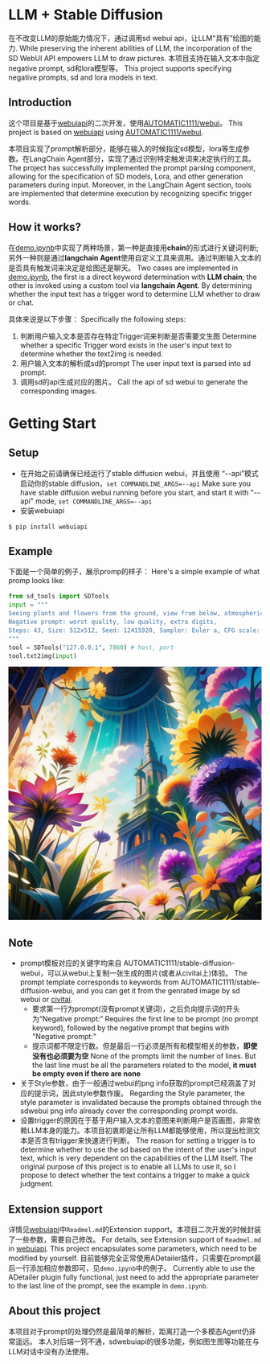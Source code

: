 # LLM + Stable Diffusion
在不改变LLM的原始能力情况下，通过调用sd webui api，让LLM“具有”绘图的能力.
While preserving the inherent abilities of LLM, the incorporation of the SD WebUI API empowers LLM to draw pictures.
本项目支持在输入文本中指定negative prompt, sd和lora模型等。
This project supports specifying negative prompts, sd and lora models in text.

## Introduction
这个项目是基于[webuiapi](https://github.com/mix1009/sdwebuiapi)的二次开发，使用[AUTOMATIC1111/webui](https://github.com/AUTOMATIC1111/stable-diffusion-webui)。
This project is based on [webuiapi](https://github.com/mix1009/sdwebuiapi) using [AUTOMATIC1111/webui](https://github.com/AUTOMATIC1111/stable-diffusion-webui).

本项目实现了prompt解析部分，能够在输入的时候指定sd模型，lora等生成参数。在LangChain Agent部分，实现了通过识别特定触发词来决定执行的工具。
The project has successfully implemented the prompt parsing component, allowing for the specification of SD models, Lora, and other generation parameters during input. Moreover, in the LangChain Agent section, tools are implemented that determine execution by recognizing specific trigger words.

## How it works?
在[demo.ipynb](demo.ipynb)中实现了两种场景，第一种是直接用**chain**的形式进行关键词判断;另外一种则是通过**langchain Agent**使用自定义工具来调用。通过判断输入文本的是否具有触发词来决定是绘图还是聊天。
Two cases are implemented in [demo.ipynb](demo.ipynb), the first is a direct keyword determination with **LLM chain**; the other is invoked using a custom tool via **langchain Agent**. By determining whether the input text has a trigger word to determine LLM whether to draw or chat.

具体来说是以下步骤：
Specifically the following steps:
1. 判断用户输入文本是否存在特定Trigger词来判断是否需要文生图 
   Determine whether a specific Trigger word exists in the user's input text to determine whether the text2img is needed.
2. 用户输入文本的解析成sd的prompt
   The user input text is parsed into sd prompt.
3. 调用sd的api生成对应的图片。
   Call the api of sd webui to generate the corresponding images.

# Getting Start
## Setup
- 在开始之前请确保已经运行了stable diffusion webui，并且使用 “--api”模式启动你的stable diffusion，`set COMMANDLINE_ARGS=--api`
  Make sure you have stable diffusion webui running before you start, and start it with "--api" mode, `set COMMANDLINE_ARGS=--api`
- 安装webuiapi
```shell
$ pip install webuiapi
```
## Example
下面是一个简单的例子，展示promp的样子：
Here's a simple example of what promp looks like:
```python
from sd_tools import SDTools
input = """
Seeing plants and flowers from the ground, view from below, atmospheric dreamscape painting, dream scenery art, highly detailed visionary art, cgi style, vibrant oil painting, splash art, Cozy mystery, masterpiece 8k wallpapper, neoplasticism, Unreal Engine, dramatic lighting
Negative prompt: worst quality, low quality, extra digits,
Steps: 43, Size: 512x512, Seed: 12415920, Sampler: Euler a, CFG scale: 7, Clip skip: 1
"""
tool = SDTools("127.0.0.1", 7860) # host, port
tool.txt2img(input)
``` 
![example](images/output.png)

## Note
- prompt模板对应的关键字均来自 AUTOMATIC1111/stable-diffusion-webui，可以从webui上复制一张生成的图片(或者从civitai上)体验。
  The prompt template corresponds to keywords from AUTOMATIC1111/stable-diffusion-webui, and you can get it from the genrated image by sd webui or [civitai](https://civitai.com/).
  - 要求第一行为prompt(没有prompt关键词)，之后负向提示词的开头为“Negative prompt:”
    Requires the first line to be prompt (no prompt keyword), followed by the negative prompt that begins with "Negative prompt:"
  - 提示词都不限定行数。但是最后一行必须是所有和模型相关的参数，**即使没有也必须要为空**
    None of the prompts limit the number of lines. But the last line must be all the parameters related to the model, **it must be empty even if there are none**
- 关于Style参数，由于一般通过webui的png info获取的prompt已经涵盖了对应的提示词，因此style参数作废。
  Regarding the Style parameter, the style parameter is invalidated because the prompts obtained through the sdwebui png info already cover the corresponding prompt words.
- 设置trigger的原因在于基于用户输入文本的意图来判断用户是否画图，非常依赖LLM本身的能力。本项目初衷即是让所有LLM都能够使用，所以提出检测文本是否含有trigger来快速进行判断。
The reason for setting a trigger is to determine whether to use the sd based on the intent of the user's input text, which is very dependent on the capabilities of the LLM itself. The original purpose of this project is to enable all LLMs to use it, so I propose to detect whether the text contains a trigger to make a quick judgment.

## Extension support
详情见[webuiapi](https://github.com/mix1009/sdwebuiapi)中`Readmel.md`的Extension support。本项目二次开发的时候封装了一些参数，需要自己修改。
For details, see Extension support of `Readmel.md` in [webuiapi](https://github.com/mix1009/sdwebuiapi). This project encapsulates some parameters, which need to be modified by yourself.
目前能够完全正常使用ADetailer插件，只需要在prompt最后一行添加相应参数即可，见`demo.ipynb`中的例子。
Currently able to use the ADetailer plugin fully functional, just need to add the appropriate parameter to the last line of the prompt, see the example in `demo.ipynb`.

## About this project
<!-- 目前的让LLM实现绘图的方法，一部分是通过安装huggingface的diffuser库，使用pipline绘图。另外就是本项目使用的sd webui的api调用。然而，这些做法只能自定义prompt，无法自定义模型、lora等，不能满足需求，因此建立了本项目-->
本项目对于prompt的处理仍然是最简单的解析，距离打造一个多模态Agent仍非常遥远。
本人对后端一窍不通，sdwebuiapi的很多功能，例如图生图等功能在与LLM对话中没有办法使用。
